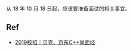 

从 18 年 10 月 18 日起，应该要准备面试的相关事宜。

## Ref

- [2019校招｜贝壳、京东C++岗面经](https://zhuanlan.zhihu.com/p/43077830)
